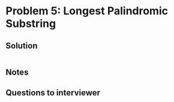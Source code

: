 # Problem 5: Longest Palindromic Substring

## Solution

```py


```

## Notes

## Questions to interviewer
